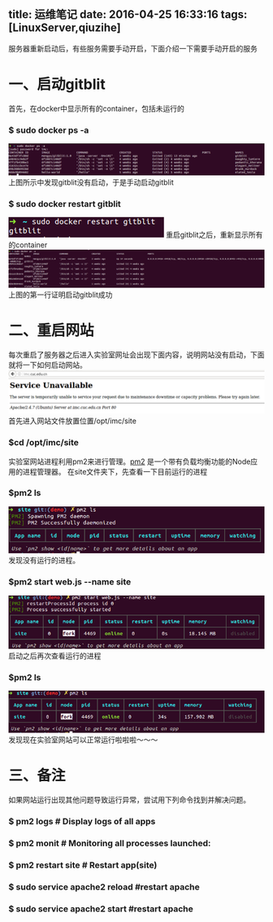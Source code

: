 title: 运维笔记
date: 2016-04-25 16:33:16
tags: [LinuxServer,qiuzihe]
---
服务器重新启动后，有些服务需要手动开启，下面介绍一下需要手动开启的服务
#  一、启动gitblit
首先，在docker中显示所有的container，包括未运行的
### $ sudo docker ps -a
![docker](/img/linuxserver/docker.png)
上图所示中发现gitblit没有启动，于是手动启动gitblit
### $ sudo docker restart gitblit
![重启gitblit](/img/linuxserver/dockerrestart.png)
重启gitblit之后，重新显示所有的container
![重新显示container](/img/linuxserver/docker2.png)
上图的第一行证明启动gitblit成功
#  二、重启网站
每次重启了服务器之后进入实验室网址会出现下面内容，说明网站没有启动，下面就将一下如何启动网站。
![pm2查看进程](/img/linuxserver/webpage.png)
首先进入网站文件放置位置/opt/imc/site
### $cd /opt/imc/site
实验室网站进程利用pm2来进行管理。[pm2](https://github.com/Unitech/pm2) 是一个带有负载均衡功能的Node应用的进程管理器。
在site文件夹下，先查看一下目前运行的进程
### $pm2 ls
![pm2查看进程](/img/linuxserver/pm2ls0.png)
发现没有运行的进程。
### $pm2 start web.js --name site
![pm2启动网站](/img/linuxserver/pm2start.png)
启动之后再次查看运行的进程
### $pm2 ls
![pm2查看进程](/img/linuxserver/pm2ls.png)
发现现在实验室网站可以正常运行啦啦啦～～～
#  三、备注
如果网站运行出现其他问题导致运行异常，尝试用下列命令找到并解决问题。
### $ pm2 logs  # Display logs of all apps
### $ pm2 monit # Monitoring all processes launched:
### $ pm2 restart site # Restart app(site)
### $ sudo service apache2 reload  #restart apache
### $ sudo service apache2 start  #restart apache
